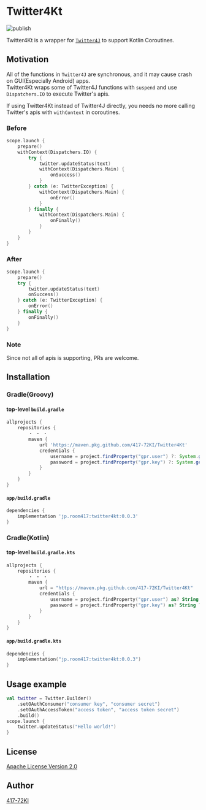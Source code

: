 # Twitter4Kt
![publish](https://github.com/417-72KI/Twitter4Kt/actions/workflows/publish.yml/badge.svg)

Twitter4Kt is a wrapper for [`Twitter4J`](https://github.com/Twitter4J/Twitter4J) to support Kotlin Coroutines.

## Motivation

All of the functions in `Twitter4J` are synchronous, and it may cause crash on GUI(Especially Android) apps.  
Twitter4Kt wraps some of Twitter4J functions with `suspend` and use `Dispatchers.IO` to execute Twitter's apis.

If using Twitter4Kt instead of Twitter4J directly, you needs no more calling Twitter's apis with `withContext` in coroutines.

### Before

```kotlin
scope.launch {
    prepare()
    withContext(Dispatchers.IO) {
        try {
            twitter.updateStatus(text)
            withContext(Dispatchers.Main) {
                onSuccess()
            }
        } catch (e: TwitterException) {
            withContext(Dispatchers.Main) {
                onError()
            }
        } finally {
            withContext(Dispatchers.Main) {
                onFinally()
            }
        }
    }
}
```

### After

```kotlin
scope.launch {
    prepare()
    try {
        twitter.updateStatus(text)
        onSuccess()
    } catch (e: TwitterException) {
        onError()
    } finally {
        onFinally()
    }
}
```

### **Note**
Since not all of apis is supporting, PRs are welcome.

## Installation

### Gradle(Groovy)

#### top-level `build.gradle`

```groovy
allprojects {
    repositories {
        ・ ・ ・
        maven {
            url 'https://maven.pkg.github.com/417-72KI/Twitter4Kt'
            credentials {
                username = project.findProperty("gpr.user") ?: System.getenv("GITHUB_USER")
                password = project.findProperty("gpr.key") ?: System.getenv("GITHUB_TOKEN")
            }
        }
    }
}
```

#### `app/build.gradle`

```groovy
dependencies {
    implementation 'jp.room417:twitter4kt:0.0.3'
}
```

### Gradle(Kotlin)

#### top-level `build.gradle.kts`

```kotlin
allprojects {
    repositories {
        ・ ・ ・
        maven {
            url = "https://maven.pkg.github.com/417-72KI/Twitter4Kt"
            credentials {
                username = project.findProperty("gpr.user") as? String ?: System.getenv("GITHUB_USER")
                password = project.findProperty("gpr.key") as? String ?: System.getenv("GITHUB_TOKEN")
            }
        }
    }
}
```

#### `app/build.gradle.kts`

```kotlin
dependencies {
    implementation("jp.room417:twitter4kt:0.0.3")
}
```

## Usage example

```kotlin
val twitter = Twitter.Builder()
    .setOAuthConsumer("consumer key", "consumer secret")
    .setOAuthAccessToken("access token", "access token secret")
    .build()
scope.launch {
    twitter.updateStatus("Hello world!")
}
```

## License

[Apache License Version 2.0](https://github.com/417-72KI/Twitter4Kt/blob/master/LICENSE)

## Author

[417-72KI](https://github.com/417-72KI)

